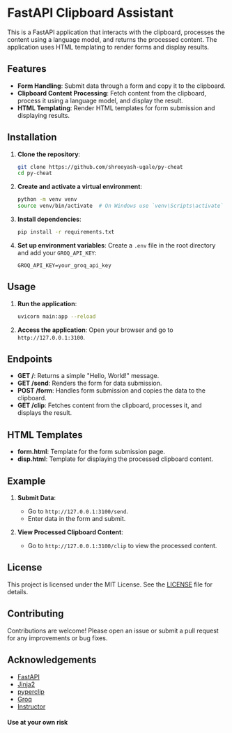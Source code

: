 # FastAPI Clipboard Assistant

This is a FastAPI application that interacts with the clipboard, processes the content using a language model, and returns the processed content. The application uses HTML templating to render forms and display results.

## Features

- **Form Handling**: Submit data through a form and copy it to the clipboard.
- **Clipboard Content Processing**: Fetch content from the clipboard, process it using a language model, and display the result.
- **HTML Templating**: Render HTML templates for form submission and displaying results.


## Installation

1. **Clone the repository**:
    ```sh
    git clone https://github.com/shreeyash-ugale/py-cheat
    cd py-cheat
    ```

2. **Create and activate a virtual environment**:
    ```sh
    python -m venv venv
    source venv/bin/activate  # On Windows use `venv\Scripts\activate`
    ```

3. **Install dependencies**:
    ```sh
    pip install -r requirements.txt
    ```

4. **Set up environment variables**:
    Create a `.env` file in the root directory and add your `GROQ_API_KEY`:
    ```
    GROQ_API_KEY=your_groq_api_key
    ```

## Usage

1. **Run the application**:
    ```sh
    uvicorn main:app --reload
    ```

2. **Access the application**:
    Open your browser and go to `http://127.0.0.1:3100`.

## Endpoints

- **GET /**: Returns a simple "Hello, World!" message.
- **GET /send**: Renders the form for data submission.
- **POST /form**: Handles form submission and copies the data to the clipboard.
- **GET /clip**: Fetches content from the clipboard, processes it, and displays the result.

## HTML Templates

- **form.html**: Template for the form submission page.
- **disp.html**: Template for displaying the processed clipboard content.

## Example

1. **Submit Data**:
    - Go to `http://127.0.0.1:3100/send`.
    - Enter data in the form and submit.

2. **View Processed Clipboard Content**:
    - Go to `http://127.0.0.1:3100/clip` to view the processed content.

## License

This project is licensed under the MIT License. See the [LICENSE](LICENSE) file for details.

## Contributing

Contributions are welcome! Please open an issue or submit a pull request for any improvements or bug fixes.

## Acknowledgements

- [FastAPI](https://fastapi.tiangolo.com/)
- [Jinja2](https://palletsprojects.com/p/jinja/)
- [pyperclip](https://github.com/asweigart/pyperclip)
- [Groq](https://groq.com/)
- [Instructor](https://instructor.com/)



#### Use at your own risk